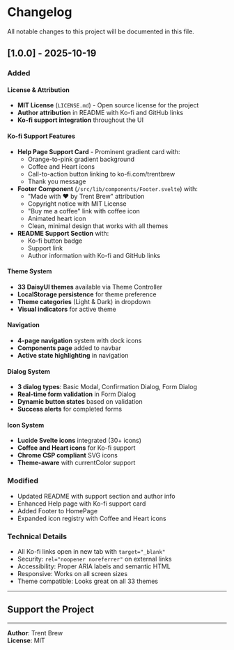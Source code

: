 # Changelog

All notable changes to this project will be documented in this file.

## [1.0.0] - 2025-10-19

### Added

#### License & Attribution

- **MIT License** (`LICENSE.md`) - Open source license for the project
- **Author attribution** in README with Ko-fi and GitHub links
- **Ko-fi support integration** throughout the UI

#### Ko-fi Support Features

- **Help Page Support Card** - Prominent gradient card with:
  - Orange-to-pink gradient background
  - Coffee and Heart icons
  - Call-to-action button linking to ko-fi.com/trentbrew
  - Thank you message
- **Footer Component** (`/src/lib/components/Footer.svelte`) with:
  - "Made with ❤️ by Trent Brew" attribution
  - Copyright notice with MIT License
  - "Buy me a coffee" link with coffee icon
  - Animated heart icon
  - Clean, minimal design that works with all themes
- **README Support Section** with:
  - Ko-fi button badge
  - Support link
  - Author information with Ko-fi and GitHub links

#### Theme System

- **33 DaisyUI themes** available via Theme Controller
- **LocalStorage persistence** for theme preference
- **Theme categories** (Light & Dark) in dropdown
- **Visual indicators** for active theme

#### Navigation

- **4-page navigation** system with dock icons
- **Components page** added to navbar
- **Active state highlighting** in navigation

#### Dialog System

- **3 dialog types**: Basic Modal, Confirmation Dialog, Form Dialog
- **Real-time form validation** in Form Dialog
- **Dynamic button states** based on validation
- **Success alerts** for completed forms

#### Icon System

- **Lucide Svelte icons** integrated (30+ icons)
- **Coffee and Heart icons** for Ko-fi support
- **Chrome CSP compliant** SVG icons
- **Theme-aware** with currentColor support

### Modified

- Updated README with support section and author info
- Enhanced Help page with Ko-fi support card
- Added Footer to HomePage
- Expanded icon registry with Coffee and Heart icons

### Technical Details

- All Ko-fi links open in new tab with `target="_blank"`
- Security: `rel="noopener noreferrer"` on external links
- Accessibility: Proper ARIA labels and semantic HTML
- Responsive: Works on all screen sizes
- Theme compatible: Looks great on all 33 themes

---

## Support the Project

---

**Author**: Trent Brew  
**License**: MIT
